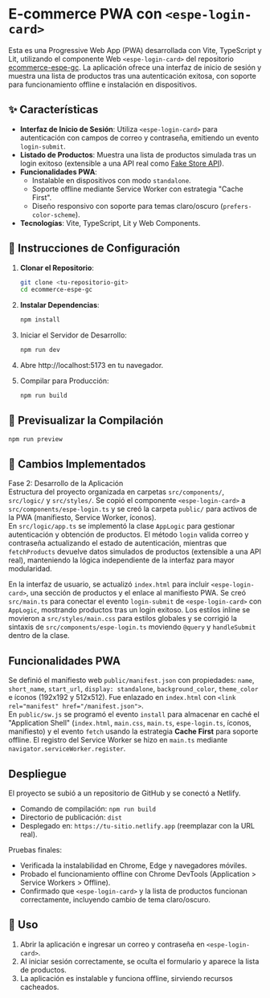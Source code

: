 # E-commerce PWA con `<espe-login-card>`

Esta es una Progressive Web App (PWA) desarrollada con Vite, TypeScript y Lit, utilizando el componente Web `<espe-login-card>` del repositorio [ecommerce-espe-gc](https://github.com/AndresPantoja004/ecommerce-espe-gc/tree/feature/login). La aplicación ofrece una interfaz de inicio de sesión y muestra una lista de productos tras una autenticación exitosa, con soporte para funcionamiento offline e instalación en dispositivos.


## ✨ Características

- **Interfaz de Inicio de Sesión**: Utiliza `<espe-login-card>` para autenticación con campos de correo y contraseña, emitiendo un evento `login-submit`.
- **Listado de Productos**: Muestra una lista de productos simulada tras un login exitoso (extensible a una API real como [Fake Store API](https://fakestoreapi.com/)).
- **Funcionalidades PWA**:
  - Instalable en dispositivos con modo `standalone`.
  - Soporte offline mediante Service Worker con estrategia "Cache First".
  - Diseño responsivo con soporte para temas claro/oscuro (`prefers-color-scheme`).
- **Tecnologías**: Vite, TypeScript, Lit y Web Components.

## 🚀 Instrucciones de Configuración

1. **Clonar el Repositorio**:
   ```bash
   git clone <tu-repositorio-git>
   cd ecommerce-espe-gc
   ```
2. **Instalar Dependencias**:
    ```bash
    npm install
    ```


3. Iniciar el Servidor de Desarrollo:

    ```bash
    npm run dev
    ```

4. Abre http://localhost:5173 en tu navegador.

5. Compilar para Producción:
    ```bash
    npm run build
    ```

## 🚀 Previsualizar la Compilación
```bash
npm run preview
```

## 🔧 Cambios Implementados

Fase 2: Desarrollo de la Aplicación  
Estructura del proyecto organizada en carpetas `src/components/`, `src/logic/` y `src/styles/`. Se copió el componente `<espe-login-card>` a `src/components/espe-login.ts` y se creó la carpeta `public/` para activos de la PWA (manifiesto, Service Worker, íconos).  
En `src/logic/app.ts` se implementó la clase `AppLogic` para gestionar autenticación y obtención de productos. El método `login` valida correo y contraseña actualizando el estado de autenticación, mientras que `fetchProducts` devuelve datos simulados de productos (extensible a una API real), manteniendo la lógica independiente de la interfaz para mayor modularidad.  

En la interfaz de usuario, se actualizó `index.html` para incluir `<espe-login-card>`, una sección de productos y el enlace al manifiesto PWA. Se creó `src/main.ts` para conectar el evento `login-submit` de `<espe-login-card>` con `AppLogic`, mostrando productos tras un login exitoso. Los estilos inline se movieron a `src/styles/main.css` para estilos globales y se corrigió la sintaxis de `src/components/espe-login.ts` moviendo `@query` y `handleSubmit` dentro de la clase.

## Funcionalidades PWA  
Se definió el manifiesto web `public/manifest.json` con propiedades: `name`, `short_name`, `start_url`, `display: standalone`, `background_color`, `theme_color` e íconos (192x192 y 512x512). Fue enlazado en `index.html` con `<link rel="manifest" href="/manifest.json">`.  
En `public/sw.js` se programó el evento `install` para almacenar en caché el "Application Shell" (`index.html`, `main.css`, `main.ts`, `espe-login.ts`, íconos, manifiesto) y el evento `fetch` usando la estrategia **Cache First** para soporte offline. El registro del Service Worker se hizo en `main.ts` mediante `navigator.serviceWorker.register`.

## Despliegue  
El proyecto se subió a un repositorio de GitHub y se conectó a Netlify.  
- Comando de compilación: `npm run build`  
- Directorio de publicación: `dist`  
- Desplegado en: `https://tu-sitio.netlify.app` (reemplazar con la URL real).  

Pruebas finales:  
- Verificada la instalabilidad en Chrome, Edge y navegadores móviles.  
- Probado el funcionamiento offline con Chrome DevTools (Application > Service Workers > Offline).  
- Confirmado que `<espe-login-card>` y la lista de productos funcionan correctamente, incluyendo cambio de tema claro/oscuro.

## 📱 Uso
1. Abrir la aplicación e ingresar un correo y contraseña en `<espe-login-card>`.
2. Al iniciar sesión correctamente, se oculta el formulario y aparece la lista de productos.
3. La aplicación es instalable y funciona offline, sirviendo recursos cacheados.
